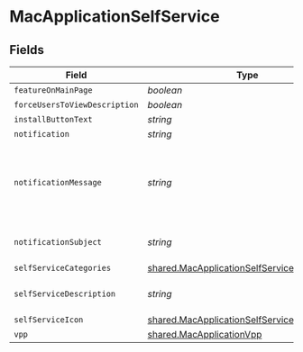 # MacApplicationSelfService


## Fields

| Field                                                                                                      | Type                                                                                                       | Required                                                                                                   | Description                                                                                                | Example                                                                                                    |
| ---------------------------------------------------------------------------------------------------------- | ---------------------------------------------------------------------------------------------------------- | ---------------------------------------------------------------------------------------------------------- | ---------------------------------------------------------------------------------------------------------- | ---------------------------------------------------------------------------------------------------------- |
| `featureOnMainPage`                                                                                        | *boolean*                                                                                                  | :heavy_minus_sign:                                                                                         | N/A                                                                                                        |                                                                                                            |
| `forceUsersToViewDescription`                                                                              | *boolean*                                                                                                  | :heavy_minus_sign:                                                                                         | N/A                                                                                                        |                                                                                                            |
| `installButtonText`                                                                                        | *string*                                                                                                   | :heavy_minus_sign:                                                                                         | N/A                                                                                                        | Install                                                                                                    |
| `notification`                                                                                             | *string*                                                                                                   | :heavy_minus_sign:                                                                                         | N/A                                                                                                        |                                                                                                            |
| `notificationMessage`                                                                                      | *string*                                                                                                   | :heavy_minus_sign:                                                                                         | N/A                                                                                                        | You can install TextWrangler by clicking this link or going to Self Service                                |
| `notificationSubject`                                                                                      | *string*                                                                                                   | :heavy_minus_sign:                                                                                         | N/A                                                                                                        | TextWrangler is Available to Install                                                                       |
| `selfServiceCategories`                                                                                    | [shared.MacApplicationSelfServiceCategories](../../models/shared/macapplicationselfservicecategories.md)[] | :heavy_minus_sign:                                                                                         | N/A                                                                                                        |                                                                                                            |
| `selfServiceDescription`                                                                                   | *string*                                                                                                   | :heavy_minus_sign:                                                                                         | N/A                                                                                                        | Installs the TextWrangler application                                                                      |
| `selfServiceIcon`                                                                                          | [shared.MacApplicationSelfServiceIcon](../../models/shared/macapplicationselfserviceicon.md)               | :heavy_minus_sign:                                                                                         | N/A                                                                                                        |                                                                                                            |
| `vpp`                                                                                                      | [shared.MacApplicationVpp](../../models/shared/macapplicationvpp.md)                                       | :heavy_minus_sign:                                                                                         | N/A                                                                                                        |                                                                                                            |